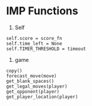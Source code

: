 # IMP Functions

1. Self
```self.search_depth = search_depth 
self.score = score_fn
self.time_left = None
self.TIMER_THRESHOLD = timeout
```
1. game
```apply_move(move)
copy()
forecast_move(move)
get_blank_spaces()
get_legal_moves(player)
get_opponent(player)
get_player_location(player)       
```
        
